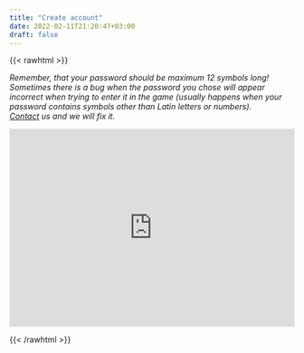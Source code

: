 ```yaml
---
title: "Create account"
date: 2022-02-11T21:20:47+03:00
draft: false
---
```

{{< rawhtml >}}
  <p class="speshal-fancy-custom">

<em>
Remember, that your password should be maximum 12 symbols long!<br>
Sometimes there is a bug when the password you chose will appear incorrect when trying to enter it in the game (usually happens when your password contains symbols other than Latin letters or numbers).<br>
<a href="/contacts" target="_blank" rel="alternate noopener noreferrer">Contact</a> us and we will fix it.
</em>
</p>

<iframe src="https://minimoo.eu/acctreg/" title="Create account" width="100%" height="350" alt = "create-account" style="border:none;"></iframe>

{{< /rawhtml >}}